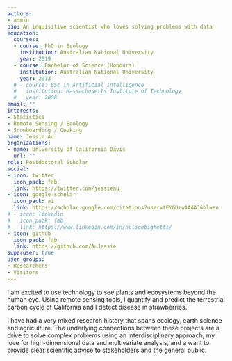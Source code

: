 ```yaml
---
authors:
- admin
bio: An inquisitive scientist who loves solving problems with data
education:
  courses:
  - course: PhD in Ecology
    institution: Australian National University
    year: 2019
  - course: Bachelor of Science (Honours)
    institution: Australian National University
    year: 2013
  # - course: BSc in Artificial Intelligence
  #   institution: Massachusetts Institute of Technology
  #   year: 2008
email: ""
interests:
- Statistics
- Remote Sensing / Ecology
- Snowboarding / Cooking
name: Jessie Au
organizations:
- name: University of California Davis
  url: ""
role: Postdoctoral Scholar
social:
- icon: twitter
  icon_pack: fab
  link: https://twitter.com/jessieau_
- icon: google-scholar
  icon_pack: ai
  link: https://scholar.google.com/citations?user=tEYGUzwAAAAJ&hl=en
# - icon: linkedin
#   icon_pack: fab
#   link: https://www.linkedin.com/in/nelsonbighetti/
- icon: github
  icon_pack: fab
  link: https://github.com/AuJessie
superuser: true
user_groups:
- Researchers
- Visitors
---
```


I am excited to use technology to see plants and ecosystems beyond the human eye. Using remote sensing tools, I quantify and predict the terrestrial carbon cycle of California and I detect disease in strawberries.

I have had a very mixed research history that spans ecology, earth science and  agriculture. The underlying connections between these projects are a drive to solve complex problems using an interdisciplinary approach, my love for high-dimensional data and multivariate analysis, and a want to provide clear scientific advice to stakeholders and the general public. 
